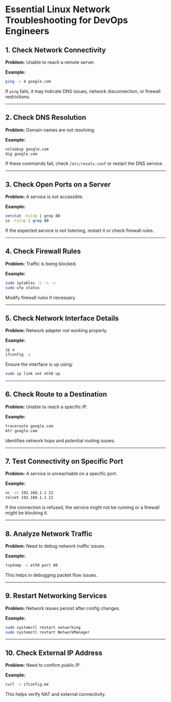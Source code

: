 # Essential Linux Network Troubleshooting for DevOps Engineers

## 1. Check Network Connectivity
**Problem:** Unable to reach a remote server.

**Example:**
```bash
ping -c 4 google.com
```
If `ping` fails, it may indicate DNS issues, network disconnection, or firewall restrictions.

---

## 2. Check DNS Resolution
**Problem:** Domain names are not resolving.

**Example:**
```bash
nslookup google.com
dig google.com
```
If these commands fail, check `/etc/resolv.conf` or restart the DNS service.

---

## 3. Check Open Ports on a Server
**Problem:** A service is not accessible.

**Example:**
```bash
netstat -tulnp | grep 80
ss -tulnp | grep 80
```
If the expected service is not listening, restart it or check firewall rules.

---

## 4. Check Firewall Rules
**Problem:** Traffic is being blocked.

**Example:**
```bash
sudo iptables -L -n -v
sudo ufw status
```
Modify firewall rules if necessary.

---

## 5. Check Network Interface Details
**Problem:** Network adapter not working properly.

**Example:**
```bash
ip a
ifconfig -a
```
Ensure the interface is up using:
```bash
sudo ip link set eth0 up
```

---

## 6. Check Route to a Destination
**Problem:** Unable to reach a specific IP.

**Example:**
```bash
traceroute google.com
mtr google.com
```
Identifies network hops and potential routing issues.

---

## 7. Test Connectivity on Specific Port
**Problem:** A service is unreachable on a specific port.

**Example:**
```bash
nc -zv 192.168.1.1 22
telnet 192.168.1.1 22
```
If the connection is refused, the service might not be running or a firewall might be blocking it.

---

## 8. Analyze Network Traffic
**Problem:** Need to debug network traffic issues.

**Example:**
```bash
tcpdump -i eth0 port 80
```
This helps in debugging packet flow issues.

---

## 9. Restart Networking Services
**Problem:** Network issues persist after config changes.

**Example:**
```bash
sudo systemctl restart networking
sudo systemctl restart NetworkManager
```

---

## 10. Check External IP Address
**Problem:** Need to confirm public IP.

**Example:**
```bash
curl -s ifconfig.me
```
This helps verify NAT and external connectivity.
